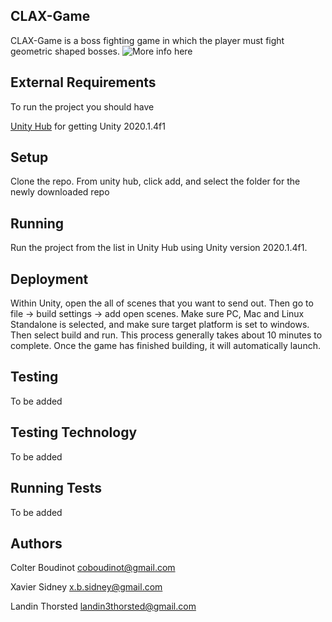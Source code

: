 ## CLAX-Game

CLAX-Game is a boss fighting game in which the player must fight geometric shaped bosses.
![More info here](https://github.com/SCCapstone/CLAX-Game/wiki/Design)

## External Requirements

To run the project you should have

[Unity Hub](https://unity3d.com/get-unity/download) for getting Unity 2020.1.4f1

## Setup

Clone the repo. From unity hub, click add, and select the folder for the newly downloaded repo

## Running

Run the project from the list in Unity Hub using Unity version 2020.1.4f1. 

## Deployment

Within Unity, open the all of scenes that you want to send out. Then go to file -> build settings -> add open scenes. Make sure PC, Mac and Linux Standalone is selected, and make sure target platform is set to windows. Then select build and run. This process generally takes about 10 minutes to complete. Once the game has finished building, it will automatically launch.

## Testing

To be added

## Testing Technology

To be added

## Running Tests

To be added

## Authors

Colter Boudinot coboudinot@gmail.com

Xavier Sidney x.b.sidney@gmail.com

Landin Thorsted landin3thorsted@gmail.com
